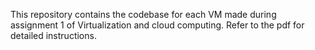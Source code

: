 This repository contains the codebase for each VM made during assignment 1 of Virtualization and cloud computing.
Refer to the pdf for detailed instructions.
